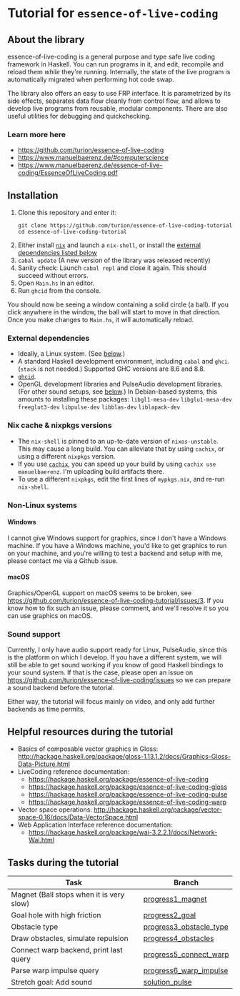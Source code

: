 # Tutorial for `essence-of-live-coding`

## About the library

essence-of-live-coding is a general purpose and type safe live coding framework in Haskell.
You can run programs in it, and edit, recompile and reload them _while_ they're running.
Internally, the state of the live program is automatically migrated when performing hot code swap.

The library also offers an easy to use FRP interface.
It is parametrized by its side effects,
separates data flow cleanly from control flow,
and allows to develop live programs from reusable, modular components.
There are also useful utilities for debugging and quickchecking.

### Learn more here

* https://github.com/turion/essence-of-live-coding
* https://www.manuelbaerenz.de/#computerscience
* https://www.manuelbaerenz.de/essence-of-live-coding/EssenceOfLiveCoding.pdf

## Installation

1. Clone this repository and enter it:
   ```
   git clone https://github.com/turion/essence-of-live-coding-tutorial
   cd essence-of-live-coding-tutorial
   ```
2. Either install [`nix`](https://nixos.org/download.html) and launch a `nix-shell`,
   or install the [external dependencies listed below](#external-dependencies)
3. `cabal update`
   (A new version of the library was released recently)
4. Sanity check: Launch `cabal repl` and close it again.
   This should succeed without errors.
5. Open `Main.hs` in an editor.
6. Run `ghcid` from the console.

You should now be seeing a window containing a solid circle (a ball).
If you click anywhere in the window, the ball will start to move in that direction.
Once you make changes to `Main.hs`,
it will automatically reload.

### External dependencies

* Ideally, a Linux system.
  (See [below](#non-linux-systems).)
* A standard Haskell development environment, including `cabal` and `ghci`.
  (`stack` is not needed.)
  Supported GHC versions are 8.6 and 8.8.
* [`ghcid`](https://github.com/ndmitchell/ghcid).
* OpenGL development libraries and PulseAudio development libraries.
  (For other sound setups, see [below](#sound-support).)
  In Debian-based systems, this amounts to installing these packages:
  `libgl1-mesa-dev` `libglu1-mesa-dev` `freeglut3-dev` `libpulse-dev` `libblas-dev` `liblapack-dev`

### Nix cache & nixpkgs versions

* The `nix-shell` is pinned to an up-to-date version of `nixos-unstable`.
  This may cause a long build.
  You can alleviate that by using `cachix`,
  or using a different `nixpkgs` version.
* If you use [`cachix`](https://cachix.org/),
  you can speed up your build by using `cachix use manuelbaerenz`.
  I'm uploading build artifacts there.
* To use a different `nixpkgs`, edit the first lines of `mypkgs.nix`, and re-run `nix-shell`.

### Non-Linux systems

#### Windows

I cannot give Windows support for graphics,
since I don't have a Windows machine.
If you have a Windows machine,
you'd like to get graphics to run on your machine,
and you're willing to test a backend and setup with me,
please contact me via a Github issue.

#### macOS

Graphics/OpenGL support on macOS seems to be broken,
see https://github.com/turion/essence-of-live-coding-tutorial/issues/3.
If you know how to fix such an issue, please comment,
and we'll resolve it so you can use graphics on macOS.

### Sound support

Currently, I only have audio support ready for Linux, PulseAudio, since this is the platform on which I develop.
If you have a different system, we will still be able to get sound working if you know of good Haskell bindings to your sound system.
If that is the case, please open an issue on https://github.com/turion/essence-of-live-coding/issues so we can prepare a sound backend before the tutorial.

Either way, the tutorial will focus mainly on video, and only add further backends as time permits.

## Helpful resources during the tutorial

* Basics of composable vector graphics in Gloss: http://hackage.haskell.org/package/gloss-1.13.1.2/docs/Graphics-Gloss-Data-Picture.html
* LiveCoding reference documentation:
  * https://hackage.haskell.org/package/essence-of-live-coding
  * https://hackage.haskell.org/package/essence-of-live-coding-gloss
  * https://hackage.haskell.org/package/essence-of-live-coding-pulse
  * https://hackage.haskell.org/package/essence-of-live-coding-warp
* Vector space operations: http://hackage.haskell.org/package/vector-space-0.16/docs/Data-VectorSpace.html
* Web Application Interface reference documentation:
  * https://hackage.haskell.org/package/wai-3.2.2.1/docs/Network-Wai.html

## Tasks during the tutorial

| Task                                     | Branch                                                                                                            |
| ---------------------------------------- | ----------------------------------------------------------------------------------------------------------------- |
| Magnet (Ball stops when it is very slow) | [progress1_magnet](https://github.com/turion/essence-of-live-coding-tutorial/tree/progress1_magnet)               |
| Goal hole with high friction             | [progress2_goal](https://github.com/turion/essence-of-live-coding-tutorial/tree/progress2_goal)                   |
| Obstacle type                            | [progress3_obstacle_type](https://github.com/turion/essence-of-live-coding-tutorial/tree/progress3_obstacle_type) |
| Draw obstacles, simulate repulsion       | [progress4_obstacles](https://github.com/turion/essence-of-live-coding-tutorial/tree/progress4_obstacles)         |
| Connect warp backend, print last query   | [progress5_connect_warp](https://github.com/turion/essence-of-live-coding-tutorial/tree/progress5_connect_warp)   |
| Parse warp impulse query                 | [progress6_warp_impulse](https://github.com/turion/essence-of-live-coding-tutorial/tree/progress6_warp_impulse)   |
| Stretch goal: Add sound                  | [solution_pulse](https://github.com/turion/essence-of-live-coding-tutorial/tree/solution_pulse)                   |
